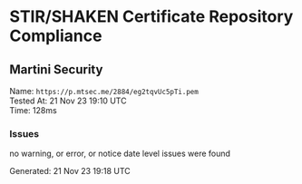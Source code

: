 # STIR/SHAKEN Certificate Repository Compliance

## Martini Security

Name: `https://p.mtsec.me/2884/eg2tqvUc5pTi.pem`\
Tested At: 21 Nov 23 19:10 UTC\
Time: 128ms

### Issues

no warning, or error, or notice date level issues were found

Generated: 21 Nov 23 19:18 UTC